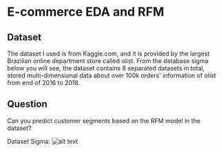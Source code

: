 # E-commerce EDA and RFM

## Dataset
The dataset I used is from Kaggle.com, and it is provided by the largest Brazilian online department store called olist. From the database sigma below you will see, the dataset contains 8 separated datasets in total, stored multi-dimensional data about over 100k orders' information of olist from end of 2016 to 2018. 

## Question
Can you predict customer segments based on the RFM model in the dataset?

Dataset Sigma:
![alt text](https://github.com/wowChelios/BrazilianEcommerce/blob/master/BREcomShiny/www/HRhd2Y0.png)
